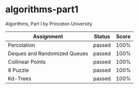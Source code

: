 # algorithms-part1
Algorithms, Part I by Princeton University

|Assignment                    | Status  | Score|
|------------------------------|---------|------|
| Percolation                  |  passed | 100% |
| Deques and Randomized Queues |  passed | 100% |
| Collinear Points             |  passed | 100% |
| 8 Puzzle                     |  passed | 100% |
| Kd-Trees                     |  passed | 100% |

